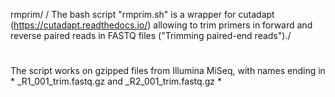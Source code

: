 rmprim/
/
The bash script "rmprim.sh" is a wrapper for cutadapt (https://cutadapt.readthedocs.io/) allowing to trim primers in forward and reverse paired reads in FASTQ files ("Trimming paired-end reads")./
#
The script works on gzipped files from Illumina MiSeq, with names ending in * _R1_001_trim.fastq.gz and _R2_001_trim.fastq.gz *

